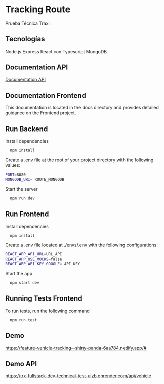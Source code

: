 
# Tracking Route

Prueba Técnica Traxi



## Tecnologías
Node.js
Express
React con Typescript
MongoDB
## Documentation API

[Documentation API](https://documenter.getpostman.com/view/6305636/2sA3Bn7t9u)

## Documentation Frontend

This documentation is located in the docs directory and provides detailed guidance on the Frontend project.



## Run Backend


Install dependencies

```bash
  npm install
```

Create a .env file at the root of your project directory with the following values:




```bash
PORT=8080
MONGODB_URI= ROUTE_MONGODB
```

Start the server

```bash
  npm run dev
```


## Run Frontend


Install dependencies

```bash
  npm install
```

Create a .env file located at ./envs/.env with the following configurations:


```bash
REACT_APP_API_URL=URL_API
REACT_APP_USE_MOCKS=false
REACT_APP_API_KEY_GOOGLE= API_KEY
```

Start the app

```bash
  npm start dev
```

## Running Tests Frontend

To run tests, run the following command

```bash
  npm run test
```


## Demo

https://feature-vehicle-tracking--shiny-panda-6aa784.netlify.app/#


## Demo API

https://trx-fullstack-dev-technical-test-uizb.onrender.com/api/vehicle



